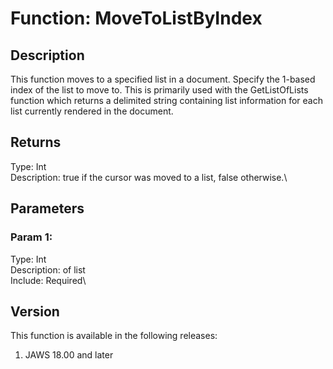 # Function: MoveToListByIndex

## Description

This function moves to a specified list in a document. Specify the
1-based index of the list to move to. This is primarily used with the
GetListOfLists function which returns a delimited string containing list
information for each list currently rendered in the document.

## Returns

Type: Int\
Description: true if the cursor was moved to a list, false otherwise.\

## Parameters

### Param 1:

Type: Int\
Description: of list\
Include: Required\

## Version

This function is available in the following releases:

1.  JAWS 18.00 and later
